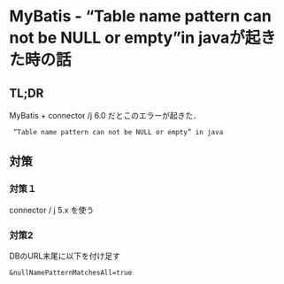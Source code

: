 # MyBatis - “Table name pattern can not be NULL or empty”in javaが起きた時の話

## TL;DR

MyBatis + connector /j 6.0 だとこのエラーが起きた．

```
 “Table name pattern can not be NULL or empty” in java
```


## 対策

### 対策１
connector / j 5.x を使う

### 対策2 

DBのURL末尾に以下を付け足す
```
&nullNamePatternMatchesAll=true
```
